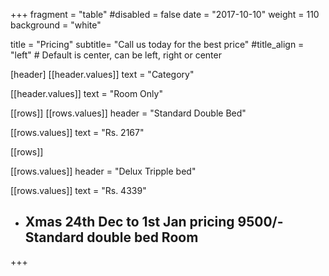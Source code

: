 +++
fragment = "table"
#disabled = false
date = "2017-10-10"
weight = 110
background = "white"

title = "Pricing"
subtitle= "Call us today for the best price"
#title_align = "left" # Default is center, can be left, right or center

[header]
  [[header.values]]
    text = "Category"

  [[header.values]]
    text = "Room Only"




[[rows]]
  [[rows.values]]
    header = "Standard Double Bed"

  [[rows.values]]
    text = "Rs. 2167"



[[rows]]

[[rows.values]]
    header = "Delux Tripple bed"

  [[rows.values]]
    text = "Rs. 4339"


* ## Xmas 24th Dec to 1st Jan pricing 9500/- Standard double bed Room    

+++
